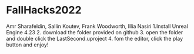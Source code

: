 # FallHacks2022
Amr Sharafeldin, Sallin Koutev, Frank Woodworth, Illia Nasiri
1.Install Unreal Engine 4.23
2. download the folder provided on github
3. open the folder and double click the LastSecond.uproject
4. fom the editor, click the play button and enjoy!